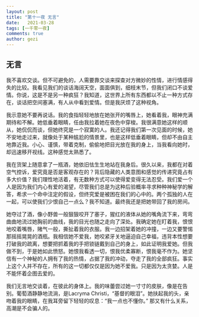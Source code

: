```yaml
---
layout: post
title: "第十一夜 无言"
date:   2021-03-28
tags: [一千零一夜]
comments: true
author: gezi
---
```


<!-- more -->

## 无言

我不喜欢交谈。但不可避免的，人需要靠交谈来探查对方微妙的性情，进行情感得失的比较。我看见我们的谈话海阔天空，面面俱到，细枝末节，但我们闭口不谈爱情。你说，这是不是另一种疯狂？我知道，这世界上所有东西都以不止一种方式存在，谈话把空间塞满，有人从中看到爱情。但是我厌烦了这种视角。

我示意她不要再说话。我的食指轻轻地放在她张开的嘴唇上，她看着我，眼神充满期待和不解。她低垂着眼睛，任由我拉着她在夜色中穿梭。我很满意她这样的顺从，她侃侃而谈，但她终究是一个寂寞的人。我还记得我们第一次见面的时候，她不安地走过来，就像处于某种尴尬的情景里，也是这样低垂着眼睛，但却不由自主地靠近我。小心、谨慎，带着克制，偷偷地把目光放在我的身上，当我看向她时，却迅速移开视线。这种感觉太熟悉了。

我在货架上随意拿了一瓶酒，她依旧怯生生地站在我身后。很久以来，我都在对着空气控诉，爱究竟是否是客观存在的？背后隐藏的人类意图和感觉的传递究竟占有多大价值？我们理性地活着，有无数种方式可以使得爱变得无法忍受。我们爱一个人是因为我们内心有爱的渴望，尽管我们总是为这种后验概率寻求种种神秘学的解答，希求一个命中注定的假设，但终究爱是被困在我们的心中的。两个孤独的人在一起，可以使我们少恨自己一点么？我不知道。最终我还是把她带回了我的房间。

她夺过了酒，像小野兽一般狠狠咬开了塞子，猩红的液体从她的嘴角流下来，弯弯曲曲地流过她胸前的曲线，我的目光也随之走向了深处。我确定她在盯着我，恨恨地咬着嘴唇，赌气一般，撕扯着我的衣服。我一边招架着她的冲撞，一边又要警惕那摇摇晃晃的酒瓶。我相信她不爱我，她咬紧牙关地逼迫自己幸福，违背本性想要打破我的疏离，想要把抓着我的手把锁链戴到自己的身上，如此证明我爱她。但我做不到，于是她如此愤怒。她恨我看透一切，恨我优柔寡断，恨我毫不作为。她坚信有一个神秘的人拥有了我的热情，占据了我的冲动，夺走了我的全部疯狂。事实上这个人并不存在，所有的这一切都仅仅是因为她不爱我。只是因为太贪婪。人是不能怀着企图去爱的。

我们无言地交谈着，在彼此的身体上。我的味蕾尝过她一寸寸的皮肤，像是在告别。葡萄酒静静地流淌，是Lacryma Christi，“基督的眼泪”。她扶起我的头，亲吻着我的眼睛，在我耳旁留下轻轻的叹息：“我一点也不懂你。” 那又有什么关系，高潮是不会骗人的。

